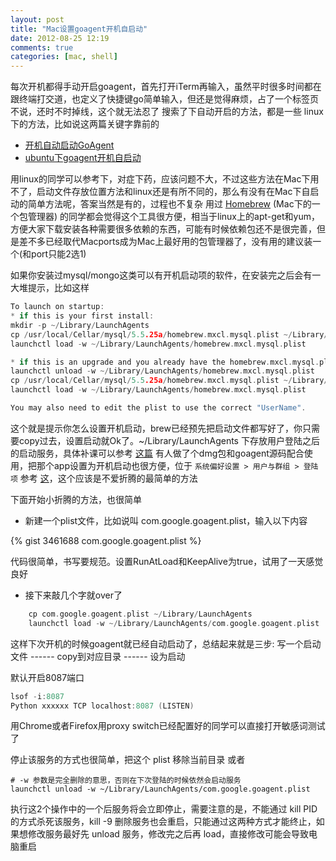 ```yaml
---
layout: post
title: "Mac设置goagent开机自启动"
date: 2012-08-25 12:19
comments: true
categories: [mac, shell]
---
```

每次开机都得手动开启goagent，首先打开iTerm再输入，虽然平时很多时间都在跟终端打交道，也定义了快捷键go简单输入，但还是觉得麻烦，占了一个标签页不说，还时不时掉线，这个就无法忍了
搜索了下自动开启的方法，都是一些 linux 下的方法，比如说这两篇关键字靠前的

<!--more-->

- [开机自动启动GoAgent](http://keating.iteye.com/blog/1463521)
- [ubuntu下goagent开机自启动](http://adelzhang.blogspot.com/2011/10/ubuntugoagent.html)

用linux的同学可以参考下，对症下药，应该问题不大，不过这些方法在Mac下用不了，启动文件存放位置方法和linux还是有所不同的，那么有没有在Mac下自启动的简单方法呢，答案当然是有的，过程也不复杂
用过 [Homebrew](http://mxcl.github.com/homebrew/) (Mac下的一个包管理器) 的同学都会觉得这个工具很方便，相当于linux上的apt-get和yum，方便大家下载安装各种需要很多依赖的东西，可能有时候依赖包还不是很完善，但是差不多已经取代Macports成为Mac上最好用的包管理器了，没有用的建议装一个(和port只能2选1)

如果你安装过mysql/mongo这类可以有开机启动项的软件，在安装完之后会有一大堆提示，比如这样

```c
To launch on startup:
* if this is your first install:
mkdir -p ~/Library/LaunchAgents
cp /usr/local/Cellar/mysql/5.5.25a/homebrew.mxcl.mysql.plist ~/Library/LaunchAgents/
launchctl load -w ~/Library/LaunchAgents/homebrew.mxcl.mysql.plist

* if this is an upgrade and you already have the homebrew.mxcl.mysql.plist loaded:
launchctl unload -w ~/Library/LaunchAgents/homebrew.mxcl.mysql.plist
cp /usr/local/Cellar/mysql/5.5.25a/homebrew.mxcl.mysql.plist ~/Library/LaunchAgents/
launchctl load -w ~/Library/LaunchAgents/homebrew.mxcl.mysql.plist

You may also need to edit the plist to use the correct "UserName".
```

这个就是提示你怎么设置开机启动，brew已经预先把启动文件都写好了，你只需要copy过去，设置启动就Ok了。~/Library/LaunchAgents 下存放用户登陆之后的启动服务，具体补课可以参考 [这篇](http://kenwublog.com/mac-os-launchd-tuning)
有人做了个dmg包和goagent源码配合使用，把那个app设置为开机启动也很方便，位于 `系统偏好设置 > 用户与群组 > 登陆项` 参考 [这](http://dharmasong.net/2011/11/449.html)，这个应该是不爱折腾的最简单的方法

下面开始小折腾的方法，也很简单

- 新建一个plist文件，比如说叫 com.google.goagent.plist，输入以下内容

{% gist 3461688 com.google.goagent.plist %}


代码很简单，书写要规范。设置RunAtLoad和KeepAlive为true，试用了一天感觉良好

- 接下来敲几个字就over了

``` c
	cp com.google.goagent.plist ~/Library/LaunchAgents
	launchctl load -w ~/Library/LaunchAgents/com.google.goagent.plist
```

这样下次开机的时候goagent就已经自动启动了，总结起来就是三步:
写一个启动文件 ------ copy到对应目录 ------ 设为启动

默认开启8087端口

```c
lsof -i:8087
Python xxxxxx TCP localhost:8087 (LISTEN)
```
用Chrome或者Firefox用proxy switch已经配置好的同学可以直接打开敏感词测试了

停止该服务的方式也很简单，把这个 plist 移除当前目录 或者

```
# -w 参数是完全删除的意思，否则在下次登陆的时候依然会启动服务
launchctl unload -w ~/Library/LaunchAgents/com.google.goagent.plist
```

执行这2个操作中的一个后服务将会立即停止，需要注意的是，不能通过 kill PID 的方式杀死该服务，kill -9 删除服务也会重启，只能通过这两种方式才能终止，如果想修改服务最好先 unload 服务，修改完之后再 load，直接修改可能会导致电脑重启


